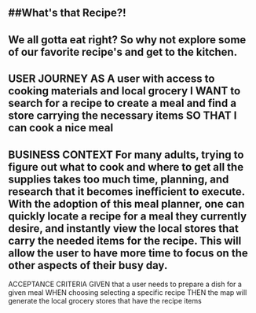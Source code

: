 ##What's that Recipe?!
---
We all gotta eat right? So why not explore some of our favorite recipe's and get to the kitchen.
---
USER JOURNEY
AS A user with access to cooking materials and local grocery
I WANT to search for a recipe to create a meal and find a store carrying the necessary items
SO THAT I can cook a nice meal
---
BUSINESS CONTEXT
For many adults, trying to figure out what to cook and where to get all the supplies takes too much time, planning, and research that it becomes inefficient to execute. 
With the adoption of this meal planner, one can quickly locate a recipe for a meal they currently desire, and instantly view the local stores that carry the needed items for the recipe. 
This will allow the user to have more time to focus on the other aspects of their busy day.
---
ACCEPTANCE CRITERIA
GIVEN that a user needs to prepare a dish for a given meal
WHEN choosing selecting a specific recipe
THEN the map will generate the local grocery stores that have the recipe items